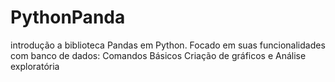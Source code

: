# PythonPanda
introdução a  biblioteca Pandas em Python.
Focado em suas funcionalidades com banco de dados:
Comandos Básicos
Criação de gráficos 
e
Análise exploratória 
#
